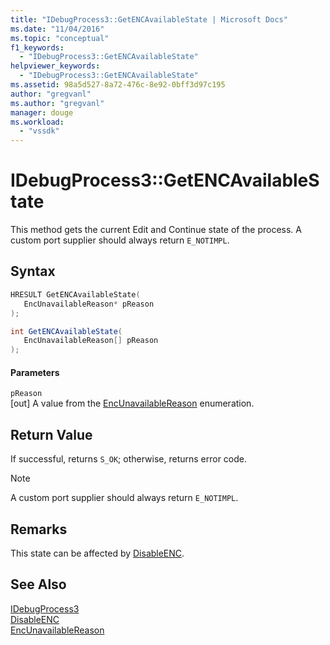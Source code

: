 ```yaml
---
title: "IDebugProcess3::GetENCAvailableState | Microsoft Docs"
ms.date: "11/04/2016"
ms.topic: "conceptual"
f1_keywords: 
  - "IDebugProcess3::GetENCAvailableState"
helpviewer_keywords: 
  - "IDebugProcess3::GetENCAvailableState"
ms.assetid: 98a5d527-8a72-476c-8e92-0bff3d97c195
author: "gregvanl"
ms.author: "gregvanl"
manager: douge
ms.workload: 
  - "vssdk"
---
```

# IDebugProcess3::GetENCAvailableState
This method gets the current Edit and Continue state of the process. A custom port supplier should always return `E_NOTIMPL`.  
  
## Syntax  
  
```cpp  
HRESULT GetENCAvailableState(  
   EncUnavailableReason* pReason  
);  
```  
  
```csharp  
int GetENCAvailableState(  
   EncUnavailableReason[] pReason  
);  
```  
  
#### Parameters  
 `pReason`  
 [out] A value from the [EncUnavailableReason](../../../extensibility/debugger/reference/encunavailablereason.md) enumeration.  
  
## Return Value  
 If successful, returns `S_OK`; otherwise, returns error code.  
  
> [!NOTE]
>  A custom port supplier should always return `E_NOTIMPL`.  
  
## Remarks  
 This state can be affected by [DisableENC](../../../extensibility/debugger/reference/idebugprocess3-disableenc.md).  
  
## See Also  
 [IDebugProcess3](../../../extensibility/debugger/reference/idebugprocess3.md)   
 [DisableENC](../../../extensibility/debugger/reference/idebugprocess3-disableenc.md)   
 [EncUnavailableReason](../../../extensibility/debugger/reference/encunavailablereason.md)